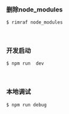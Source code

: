 ### 删除node_modules

~~~js
$ rimraf node_modules
~~~

<br/>

### 开发启动

~~~js
$ npm run  dev
~~~

<br/>

### 本地调试

~~~js
$ npm run debug
~~~